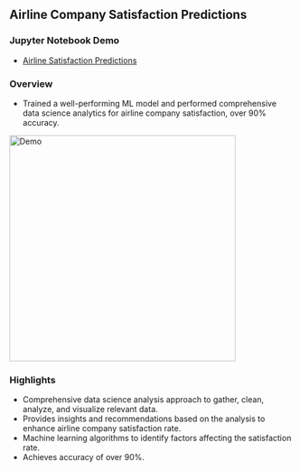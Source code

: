 ## Airline Company Satisfaction Predictions

### Jupyter Notebook Demo

- [Airline Satisfaction Predictions](https://github.com/andrewtclin/ml-airline-satisfaction-prediction/blob/master/Airline%20Satisfaction%20Analysis_Machine%20Learning%20%26%20Data%20Science.ipynb)

### Overview

- Trained a well-performing ML model and performed comprehensive data science analytics for airline company satisfaction, over 90% accuracy.

<img src="airline_detections_demo.png" alt="Demo" width="400" height="auto">

### Highlights

- Comprehensive data science analysis approach to gather, clean, analyze, and visualize relevant data.
- Provides insights and recommendations based on the analysis to enhance airline company satisfaction rate.
- Machine learning algorithms to identify factors affecting the satisfaction rate.
- Achieves accuracy of over 90%.
